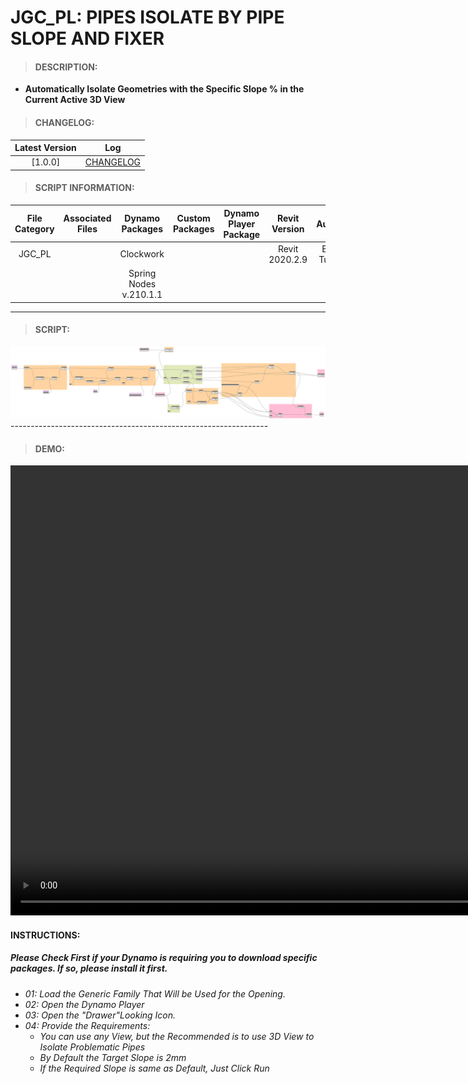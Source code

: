 # JGC_PL: PIPES ISOLATE  BY PIPE SLOPE AND FIXER

> #### DESCRIPTION: 
- **Automatically Isolate Geometries with the Specific Slope % in the Current Active 3D View**

> #### CHANGELOG:

| Latest Version | Log |
| :-------: | :----: | 
|[1.0.0] | [CHANGELOG](/_scripts/_project/268_JGC/PIPES/changelog/JGC_PL_IsolateByPipeSlopeANDFixer.md) |

> #### SCRIPT INFORMATION: 

| File Category | Associated Files | Dynamo Packages | Custom Packages | Dynamo Player Package | Revit Version | Author | Modified By | File Name & Location | 
| :-------: | :----: | :---: | :---: | :---: | :---: | :---: | :---: | :--: |
| JGC_PL |  | Clockwork | | | Revit 2020.2.9 | Bino Tuliao | | JGC_PL_IsolateByPipeSlopeANDFixer |
|           |  | Spring Nodes v.210.1.1 |                 |                    | | | | (https://bimcapcom.sharepoint.com/:f:/s/BCP-Main/Es8H0Umf6QJJkdHLSH7h0_EBSL3uUoydBgbMLOZbG7IZEw?e=1XRwAo) |

----------------------------------------------------------------
> #### SCRIPT: 
<img src="/_scripts/_project/268_JGC/PIPES/images/JGC_PL_IsolateByPipeSlopeANDFixer.png">
----------------------------------------------------------------

> #### DEMO: 

<video width="1280" height="720" controls>
 <source src="/_scripts/_project/268_JGC/PIPES/demo/JGC_PL_IsolateByPipeSlopeANDFixer.mp4" type="video/mp4">
</video>

#### INSTRUCTIONS: 
##### Please Check First if your Dynamo is requiring you to download specific packages. If so, please install it first.

- *01: Load the Generic Family That Will be Used for the Opening.*
- *02: Open the Dynamo Player*
- *03: Open the "Drawer"Looking Icon.*
- *04: Provide the Requirements:*
    - *You can use any View, but the Recommended is to use 3D View to Isolate Problematic Pipes*
    - *By Default the Target Slope is 2mm*
    - *If the Required Slope is same as Default, Just Click Run*